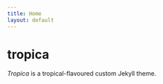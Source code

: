 ```yaml
---
title: Home
layout: default
---
```


# tropica
*Tropica* is a tropical-flavoured custom Jekyll theme.